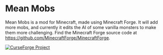 # Mean Mobs

Mean Mobs is a mod for Minecraft, made using Minecraft Forge. It will add more mobs, and currently it edits the AI of some vanilla monsters to make them more challenging. Find the Minecraft Forge source code at https://github.com/MinecraftForge/MinecraftForge.

<a href="https://minecraft.curseforge.com/projects/mean-mobs"><img src="http://cf.way2muchnoise.eu/mean-mobs.svg" alt="CurseForge Project"/></a>
